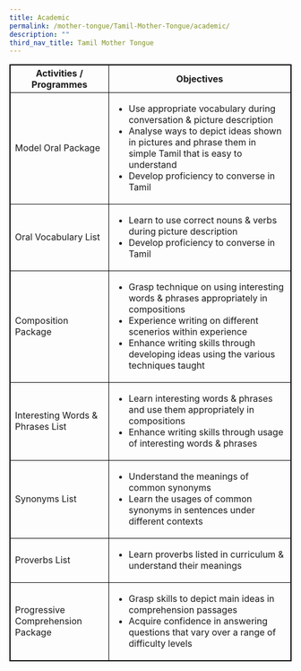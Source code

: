 ```yaml
---
title: Academic
permalink: /mother-tongue/Tamil-Mother-Tongue/academic/
description: ""
third_nav_title: Tamil Mother Tongue
---
```

<style>
table, th, td {
  border:1px solid black;
}
</style>
<table style="width:100%">
<thead>
<tr>
<th>Activities / Programmes</th>
<th>Objectives</th></tr></thead>
<tbody>
<tr>
	<td>Model Oral Package</td>
	<td>
    <ul>
    <li>Use appropriate vocabulary during conversation &amp; picture description</li>
    <li>Analyse ways to depict ideas shown in pictures and phrase them in simple Tamil that is easy to understand</li>
    <li>Develop proficiency to converse in Tamil</li></ul>
    </td></tr><tr><td>Oral Vocabulary List</td>
<td>
	<ul>
	<li>Learn to use correct nouns &amp; verbs during picture description</li>
	<li> Develop proficiency to converse in Tamil</li></ul>
</td></tr><tr><td>Composition Package</td>
<td><ul>
	<li>Grasp technique on using interesting words &amp; phrases appropriately in compositions</li>
    <li>Experience writing on different scenerios within experience</li>
    <li>Enhance writing skills through developing ideas using the various techniques taught</li></td></tr>
<tr><td>Interesting Words & Phrases List</td><td>
<ul><li>Learn interesting words & phrases and use them appropriately in compositions</li>
    <li>Enhance writing skills through usage of interesting words & phrases</li></ul>
</td></tr><tr><td>Synonyms List</td>
<td><ul>
<li>Understand the meanings of common synonyms</li>
    <li>Learn the usages of common synonyms in sentences under different contexts</li></ul>
    </td></tr><tr>
<td>Proverbs List</td>
<td><ul><li>Learn proverbs listed in curriculum & understand their meanings</li></ul></td></tr>
<tr>
<td>Progressive Comprehension Package</td>
<td><ul><li>Grasp skills to depict main ideas in comprehension passages</li>
    <li>Acquire confidence in answering questions that vary over a range of difficulty levels</li></ul></td></tr>
</tbody>
</table>